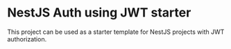 # NestJS Auth using JWT starter

This project can be used as a starter template for NestJS projects with JWT authorization.
